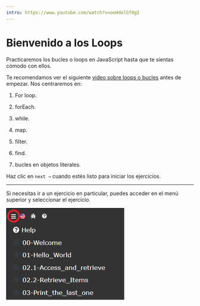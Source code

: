 ```yaml
---
intro: https://www.youtube.com/watch?v=ooHdelGf0gI
---
```



# Bienvenido a los Loops

Practicaremos los bucles o loops en JavaScript hasta que te sientas cómodo con ellos.  

Te recomendamos ver el siguiente [video sobre loops o bucles](https://www.youtube.com/watch?v=U3ZlQSOcOI0) antes de empezar. Nos centraremos en:

1. For loop.

2. forEach.

3. while.

4. map.

5. filter.

6. find.

7. bucles en objetos literales.

Haz clic en `next →` cuando estés listo para iniciar los ejercicios.


***
Si necesitas ir a un ejercicio en particular, puedes acceder en el menú superior y seleccionar el ejercicio.

![menú de ejercicios]("../../.learn/assets/exercises-menu.png?raw=true)
